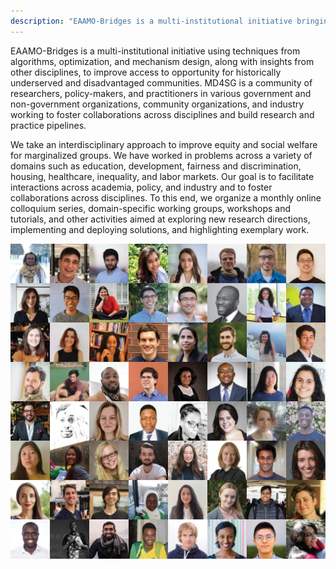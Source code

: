 ```yaml
---
description: "EAAMO-Bridges is a multi-institutional initiative bringing together researchers and practitioners from over 130 institutions in 50 countries."
---
```


EAAMO-Bridges is a multi-institutional initiative using techniques from algorithms, optimization, and mechanism design, along with insights from other disciplines, to improve access to opportunity for historically underserved and disadvantaged communities. MD4SG is a community of researchers, policy-makers, and practitioners in various government and non-government organizations, community organizations, and industry working to foster collaborations across disciplines and build research and practice pipelines.

We take an interdisciplinary approach to improve equity and social welfare for marginalized groups. We have worked in problems across a variety of domains such as education, development, fairness and discrimination, housing, healthcare, inequality, and labor markets. Our goal is to facilitate interactions across academia, policy, and industry and to foster collaborations across disciplines. To this end, we organize a monthly online colloquium series, domain-specific working groups, workshops and tutorials, and other activities aimed at exploring new research directions, implementing and deploying solutions, and highlighting exemplary work.

![People of EAAMO Bridges](images/Home_TeamGrid.jpg)